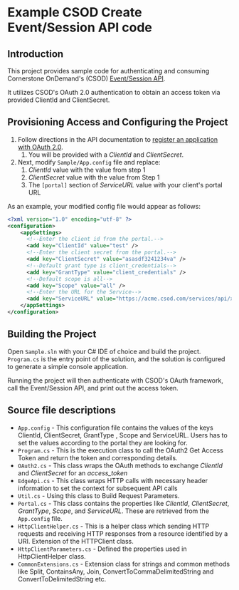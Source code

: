 # Example CSOD Create Event/Session API code

## Introduction

This project provides sample code for authenticating and consuming Cornerstone OnDemand's (CSOD) [Event/Session API](https://apiexplorer.csod.com/apiconnectorweb/apiexplorer#/apidoc/59aa5211-b2c9-45af-97b1-0c0902dc4060).

It utilizes CSOD's OAuth 2.0 authentication to obtain an access token via provided ClientId and ClientSecret.

## Provisioning Access and Configuring the Project

1. Follow directions in the API documentation to [register an application with OAuth 2.0](https://apiexplorer.csod.com/apiconnectorweb/apiexplorer#/info).
    1. You will be provided with a *ClientId* and *ClientSecret*.
1. Next, modify `Sample/App.config` file and replace:
    1. *ClientId* value with the value from step 1
    1. *ClientSecret* value with the value from Step 1
    1. The `[portal]` section of *ServiceURL* value with your client's portal URL

As an example, your modified config file would appear as follows:

```xml
<?xml version="1.0" encoding="utf-8" ?>
<configuration>
    <appSettings>
      <!--Enter the client id from the portal.-->
      <add key="ClientId" value="test" />
      <!--Enter the client secret from the portal.-->
      <add key="ClientSecret" value="asasdf3241234va" />
      <!--Default grant type is client_credentials-->
      <add key="GrantType" value="client_credentials" />
      <!--Default scope is all-->
      <add key="Scope" value="all" />
      <!--Enter the URL for the Service-->
      <add key="ServiceURL" value="https://acme.csod.com/services/api/x/users/v1/employees" />
    </appSettings>
</configuration>
```

## Building the Project

Open `Sample.sln` with your C# IDE of choice and build the project.  `Program.cs` is the entry point of the solution, and the solution is configured to generate a simple console application.

Running the project will then authenticate with CSOD's OAuth framework, call the Event/Session API, and print out the access token.

## Source file descriptions

* `App.config` - This configuration file contains the values of the keys ClientId, ClientSecret, GrantType , Scope and ServiceURL. Users has to set the values according to the portal they are looking for.
* `Program.cs` - This is the execution class to call the OAuth2 Get Access Token and return the token and corresponding details.
* `OAuth2.cs` - This class wraps the OAuth methods to exchange *ClientId* and *ClientSecret* for an *access_token*
* `EdgeApi.cs` - This class wraps HTTP calls with necessary header information to set the context for subsequent API calls
* `Util.cs` - Using this class to Build Request Parameters.
* `Portal.cs` - This class contains the properties like *ClientId*, *ClientSecret*, *GrantType*, *Scope*, and *ServiceURL*. These are retrieved from the `App.config` file.
* `HttpClientHelper.cs` - This is a helper class which sending HTTP requests and receiving HTTP responses from a resource identified by a URI. Extension of the HTTPClient class.
* `HttpClientParameters.cs` - Defined the properties used in HttpClientHelper class.
* `CommonExtensions.cs` - Extension class for strings and common methods like Split, ContainsAny, Join, ConvertToCommaDelimitedString and ConvertToDelimitedString etc.
